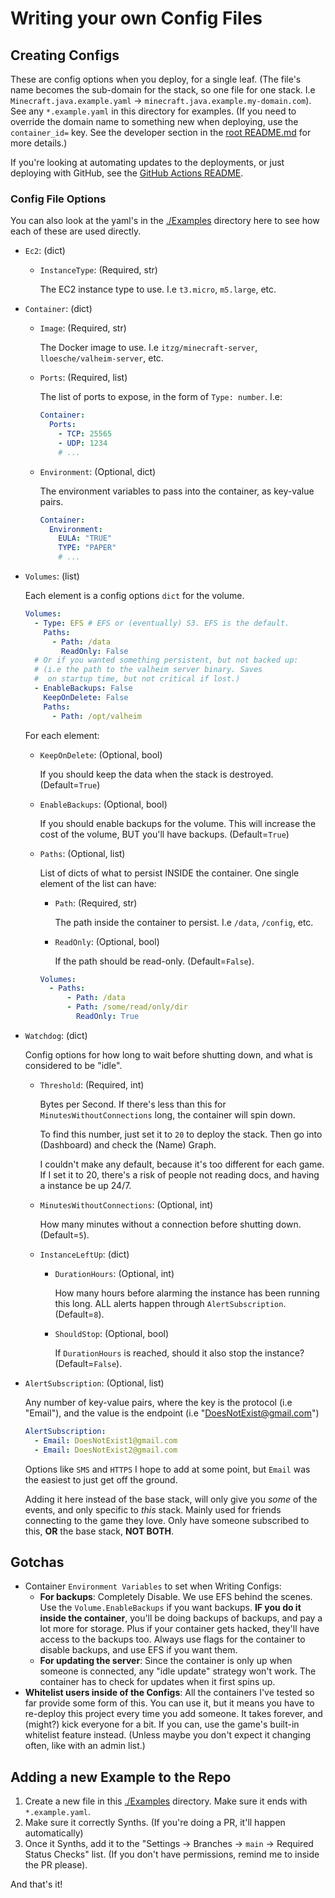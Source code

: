 # Writing your own Config Files

## Creating Configs

These are config options when you deploy, for a single leaf. (The file's name becomes the sub-domain for the stack, so one file for one stack. I.e `Minecraft.java.example.yaml` -> `minecraft.java.example.my-domain.com`). See any `*.example.yaml` in this directory for examples. (If you need to override the domain name to something new when deploying, use the `container_id=` key. See the developer section in the [root README.md](../README.md#different-maturities) for more details.)

If you're looking at automating updates to the deployments, or just deploying with GitHub, see the [GitHub Actions README](../.github/workflows/README.md).

### Config File Options

You can also look at the yaml's in the [./Examples](./) directory here to see how each of these are used directly.

- `Ec2`: (dict)

  - `InstanceType`: (Required, str)

    The EC2 instance type to use. I.e `t3.micro`, `m5.large`, etc.

- `Container`: (dict)

  - `Image`: (Required, str)

    The Docker image to use. I.e `itzg/minecraft-server`, `lloesche/valheim-server`, etc.
  
  - `Ports`: (Required, list)

    The list of ports to expose, in the form of `Type: number`. I.e:

    ```yaml
    Container:
      Ports:
        - TCP: 25565
        - UDP: 1234
        # ...
    ```

  - `Environment`: (Optional, dict)

    The environment variables to pass into the container, as key-value pairs.

    ```yaml
    Container:
      Environment:
        EULA: "TRUE"
        TYPE: "PAPER"
        # ...
    ```

- `Volumes`: (list)

  Each element is a config options `dict` for the volume.

  ```yaml
  Volumes:
    - Type: EFS # EFS or (eventually) S3. EFS is the default.
      Paths:
        - Path: /data
          ReadOnly: False
    # Or if you wanted something persistent, but not backed up:
    # (i.e the path to the valheim server binary. Saves
    #  on startup time, but not critical if lost.)
    - EnableBackups: False
      KeepOnDelete: False
      Paths:
        - Path: /opt/valheim
  ```

  For each element:

  - `KeepOnDelete`: (Optional, bool)

    If you should keep the data when the stack is destroyed. (Default=`True`)

  - `EnableBackups`: (Optional, bool)

    If you should enable backups for the volume. This will increase the cost of the volume, BUT you'll have backups. (Default=`True`)

  - `Paths`: (Optional, list)

    List of dicts of what to persist INSIDE the container. One single element of the list can have:

    - `Path`: (Required, str)

      The path inside the container to persist. I.e `/data`, `/config`, etc.

    - `ReadOnly`: (Optional, bool)
  
      If the path should be read-only. (Default=`False`).

    ```yaml
    Volumes:
      - Paths:
          - Path: /data
          - Path: /some/read/only/dir
            ReadOnly: True
    ```

- `Watchdog`: (dict)

  Config options for how long to wait before shutting down, and what is considered to be "idle".

  - `Threshold`: (Required, int)

    Bytes per Second. If there's less than this for `MinutesWithoutConnections` long, the container will spin down.

    To find this number, just set it to `20` to deploy the stack. Then go into (Dashboard) and check the (Name) Graph.

    I couldn't make any default, because it's too different for each game. If I set it to 20, there's a risk of people not reading docs, and having a instance be up 24/7.

  - `MinutesWithoutConnections`: (Optional, int)

    How many minutes without a connection before shutting down. (Default=`5`).

  - `InstanceLeftUp`: (dict)

    - `DurationHours`: (Optional, int)

      How many hours before alarming the instance has been running this long. ALL alerts happen through `AlertSubscription`. (Default=`8`).

    - `ShouldStop`: (Optional, bool)

      If `DurationHours` is reached, should it also stop the instance? (Default=`False`).

- `AlertSubscription`: (Optional, list)

  Any number of key-value pairs, where the key is the protocol (i.e "Email"), and the value is the endpoint (i.e "DoesNotExist@gmail.com")

    ```yaml
    AlertSubscription:
      - Email: DoesNotExist1@gmail.com
      - Email: DoesNotExist2@gmail.com
    ```

    Options like `SMS` and `HTTPS` I hope to add at some point, but `Email` was the easiest to just get off the ground.

    Adding it here instead of the base stack, will only give you *some* of the events, and only specific to *this* stack. Mainly used for friends connecting to the game they love. Only have someone subscribed to this, **OR** the base stack, **NOT BOTH**.

## Gotchas

- Container `Environment Variables` to set when Writing Configs:
  - **For backups**: Completely Disable. We use EFS behind the scenes. Use the `Volume.EnableBackups` if you want backups. **IF you do it inside the container**, you'll be doing backups of backups, and pay a lot more for storage. Plus if your container gets hacked, they'll have access to the backups too. Always use flags for the container to disable backups, and use EFS if you want them.
  - **For updating the server**: Since the container is only up when someone is connected, any "idle update" strategy won't work. The container has to check for updates when it first spins up.
- **Whitelist users inside of the Configs**: All the containers I've tested so far provide some form of this. You can use it, but it means you have to re-deploy this project every time you add someone. It takes forever, and (might?) kick everyone for a bit. If you can, use the game's built-in whitelist feature instead. (Unless maybe you don't expect it changing often, like with an admin list.)

## Adding a new Example to the Repo

1) Create a new file in this [./Examples](./) directory. Make sure it ends with `*.example.yaml`.
2) Make sure it correctly Synths. (If you're doing a PR, it'll happen automatically)
3) Once it Synths, add it to the "Settings -> Branches -> `main` -> Required Status Checks" list. (If you don't have permissions, remind me to inside the PR please).

And that's it!
